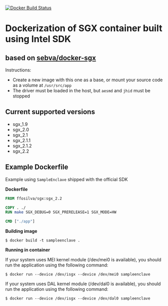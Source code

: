 [![Docker Build Status](https://img.shields.io/docker/build/ffosilva/sgx.svg)](https://hub.docker.com/r/ffosilva/sgx/)

# Dockerization of SGX container built using Intel SDK

## based on [sebva/docker-sgx](https://github.com/sebva/docker-sgx)

Instructions:
* Create a new image with this one as a base, or mount your source code as a volume at `/usr/src/app`
* The driver must be loaded in the host, but `aesmd` and `jhid` must be stopped

## Current supported versions

* sgx_1.9
* sgx_2.0
* sgx_2.1
* sgx_2.1.1
* sgx_2.1.2
* sgx_2.2

## Example Dockerfile

Example using `SampleEnclave` shipped with the official SDK

**Dockerfile**

```Dockerfile
FROM ffosilva/sgx:sgx_2.2

COPY . ./
RUN make SGX_DEBUG=0 SGX_PRERELEASE=1 SGX_MODE=HW

CMD ["./app"]
```

**Building image**

```shell
$ docker build -t sampleenclave .
```

**Running in container**

If your system uses MEI kernel module (/dev/mei0 is available), you should run the application using the following command:

```shell
$ docker run --device /dev/isgx --device /dev/mei0 sampleenclave
```

If your system uses DAL kernel module (/dev/dal0 is available), you should run the application using the following command:

```shell
$ docker run --device /dev/isgx --device /dev/dal0 sampleenclave
```

